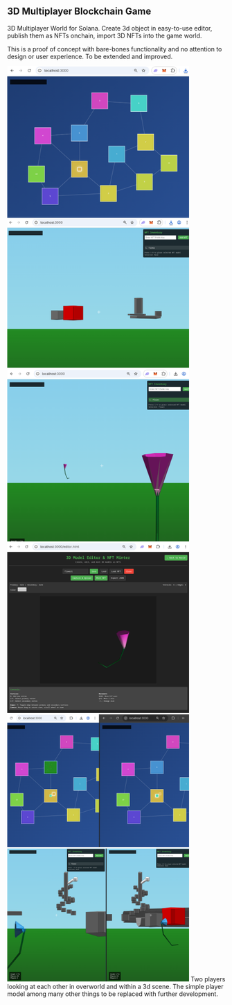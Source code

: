 ## 3D Multiplayer Blockchain Game
3D Multiplayer World for Solana. Create 3d object in easy-to-use editor, publish them as NFTs onchain, import 3D NFTs into the game world.

This is a proof of concept with bare-bones functionality and no attention to design or user experience.
To be extended and improved.

<img src="screen1.jpg" width="420"/>

<img src="screen2.jpg" width="420"/>

<img src="screen3.jpg" width="420"/>

<img src="screen4.jpg" width="420"/>

<img src="screen5.jpg" width="420"/>

<img src="screen6.jpg" width="420"/>
Two players looking at each other in overworld and within a 3d scene. The simple player model
among many other things to be replaced with further development.
